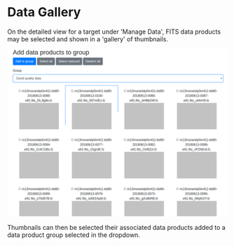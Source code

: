 # Data Gallery

On the detailed view for a target under 'Manage Data', FITS data products may
be selected and shown in a 'gallery' of thumbnails.

![screenshot](images/gallery.png)

Thumbnails can then be selected their associated data products added to a data
product group selected in the dropdown.
